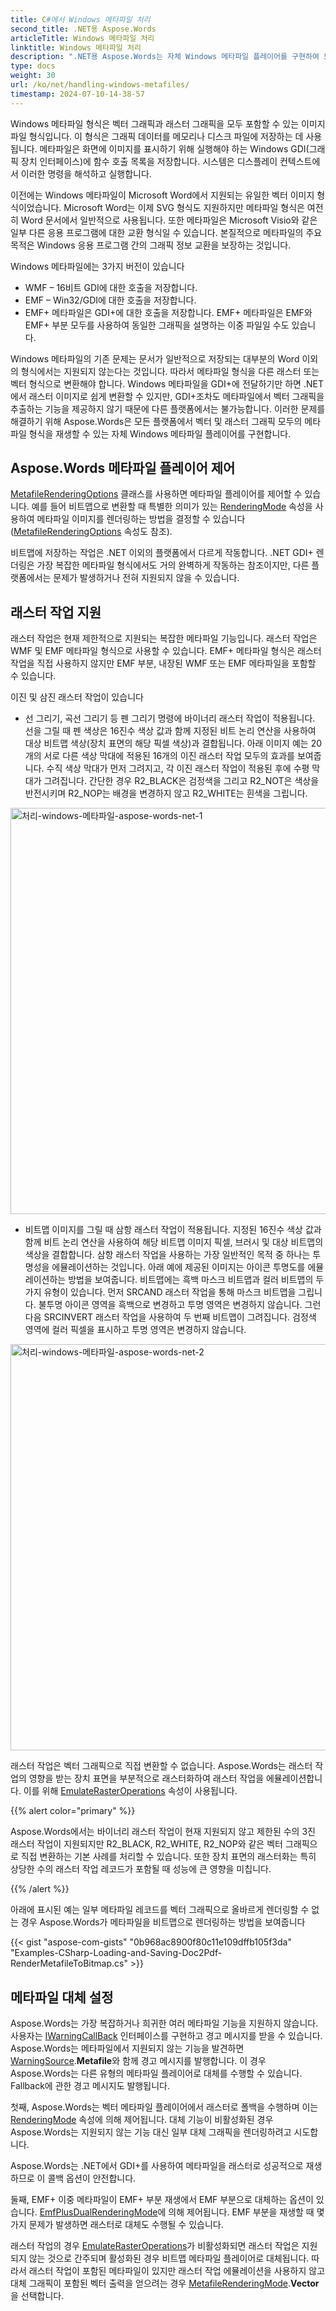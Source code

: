```yaml
---
title: C#에서 Windows 메타파일 처리
second_title: .NET용 Aspose.Words
articleTitle: Windows 메타파일 처리
linktitle: Windows 메타파일 처리
description: ".NET용 Aspose.Words는 자체 Windows 메타파일 플레이어를 구현하여 모든 플랫폼에서 메타파일 형식을 재생하고 기본 메타파일 기능 처리를 지원하며 C#를 사용하여 다른 유형의 메타파일 플레이어로 대체를 수행할 수 있습니다."
type: docs
weight: 30
url: /ko/net/handling-windows-metafiles/
timestamp: 2024-07-10-14-38-57
---
```


Windows 메타파일 형식은 벡터 그래픽과 래스터 그래픽을 모두 포함할 수 있는 이미지 파일 형식입니다. 이 형식은 그래픽 데이터를 메모리나 디스크 파일에 저장하는 데 사용됩니다. 메타파일은 화면에 이미지를 표시하기 위해 실행해야 하는 Windows GDI(그래픽 장치 인터페이스)에 함수 호출 목록을 저장합니다. 시스템은 디스플레이 컨텍스트에서 이러한 명령을 해석하고 실행합니다.

이전에는 Windows 메타파일이 Microsoft Word에서 지원되는 유일한 벡터 이미지 형식이었습니다. Microsoft Word는 이제 SVG 형식도 지원하지만 메타파일 형식은 여전히 Word 문서에서 일반적으로 사용됩니다. 또한 메타파일은 Microsoft Visio와 같은 일부 다른 응용 프로그램에 대한 교환 형식일 수 있습니다. 본질적으로 메타파일의 주요 목적은 Windows 응용 프로그램 간의 그래픽 정보 교환을 보장하는 것입니다.

Windows 메타파일에는 3가지 버전이 있습니다

- WMF – 16비트 GDI에 대한 호출을 저장합니다.
- EMF – Win32/GDI에 대한 호출을 저장합니다.
- EMF+ 메타파일은 GDI+에 대한 호출을 저장합니다. EMF+ 메타파일은 EMF와 EMF+ 부분 모두를 사용하여 동일한 그래픽을 설명하는 이중 파일일 수도 있습니다.

Windows 메타파일의 기존 문제는 문서가 일반적으로 저장되는 대부분의 Word 이외의 형식에서는 지원되지 않는다는 것입니다. 따라서 메타파일 형식을 다른 래스터 또는 벡터 형식으로 변환해야 합니다. Windows 메타파일을 GDI+에 전달하기만 하면 .NET에서 래스터 이미지로 쉽게 변환할 수 있지만, GDI+조차도 메타파일에서 벡터 그래픽을 추출하는 기능을 제공하지 않기 때문에 다른 플랫폼에서는 불가능합니다. 이러한 문제를 해결하기 위해 Aspose.Words은 모든 플랫폼에서 벡터 및 래스터 그래픽 모두의 메타파일 형식을 재생할 수 있는 자체 Windows 메타파일 플레이어를 구현합니다.

## Aspose.Words 메타파일 플레이어 제어

[MetafileRenderingOptions](https://reference.aspose.com/words/net/aspose.words.saving/metafilerenderingoptions/) 클래스를 사용하면 메타파일 플레이어를 제어할 수 있습니다. 예를 들어 비트맵으로 변환할 때 특별한 의미가 있는 [RenderingMode](https://reference.aspose.com/words/net/aspose.words.saving/metafilerenderingoptions/renderingmode/) 속성을 사용하여 메타파일 이미지를 렌더링하는 방법을 결정할 수 있습니다([MetafileRenderingOptions](https://reference.aspose.com/words/net/aspose.words.saving/imagesaveoptions/metafilerenderingoptions/) 속성도 참조).

비트맵에 저장하는 작업은 .NET 이외의 플랫폼에서 다르게 작동합니다. .NET GDI+ 렌더링은 가장 복잡한 메타파일 형식에서도 거의 완벽하게 작동하는 참조이지만, 다른 플랫폼에서는 문제가 발생하거나 전혀 지원되지 않을 수 있습니다.

## 래스터 작업 지원

래스터 작업은 현재 제한적으로 지원되는 복잡한 메타파일 기능입니다. 래스터 작업은 WMF 및 EMF 메타파일 형식으로 사용할 수 있습니다. EMF+ 메타파일 형식은 래스터 작업을 직접 사용하지 않지만 EMF 부분, 내장된 WMF 또는 EMF 메타파일을 포함할 수 있습니다.

이진 및 삼진 래스터 작업이 있습니다

- 선 그리기, 곡선 그리기 등 펜 그리기 명령에 바이너리 래스터 작업이 적용됩니다. 선을 그릴 때 펜 색상은 16진수 색상 값과 함께 지정된 비트 논리 연산을 사용하여 대상 비트맵 색상(장치 표면의 해당 픽셀 색상)과 결합됩니다. 아래 이미지 예는 20개의 서로 다른 색상 막대에 적용된 16개의 이진 래스터 작업 모두의 효과를 보여줍니다. 수직 색상 막대가 먼저 그려지고, 각 이진 래스터 작업이 적용된 후에 수평 막대가 그려집니다. 간단한 경우 R2_BLACK은 검정색을 그리고 R2_NOT은 색상을 반전시키며 R2_NOP는 배경을 변경하지 않고 R2_WHITE는 흰색을 그립니다.

<img src="/words/net/handling-windows-metafiles/handling-windows-metafiles-1.png" alt="처리-windows-메타파일-aspose-words-net-1" style="width:650px"/>

- 비트맵 이미지를 그릴 때 삼항 래스터 작업이 적용됩니다. 지정된 16진수 색상 값과 함께 비트 논리 연산을 사용하여 해당 비트맵 이미지 픽셀, 브러시 및 대상 비트맵의 색상을 결합합니다. 삼항 래스터 작업을 사용하는 가장 일반적인 목적 중 하나는 투명성을 에뮬레이션하는 것입니다. 아래 예에 제공된 이미지는 아이콘 투명도를 에뮬레이션하는 방법을 보여줍니다. 비트맵에는 흑백 마스크 비트맵과 컬러 비트맵의 두 가지 유형이 있습니다. 먼저 SRCAND 래스터 작업을 통해 마스크 비트맵을 그립니다. 불투명 아이콘 영역을 흑백으로 변경하고 투명 영역은 변경하지 않습니다. 그런 다음 SRCINVERT 래스터 작업을 사용하여 두 번째 비트맵이 그려집니다. 검정색 영역에 컬러 픽셀을 표시하고 투명 영역은 변경하지 않습니다.

<img src="/words/net/handling-windows-metafiles/handling-windows-metafiles-2.png" alt="처리-windows-메타파일-aspose-words-net-2" style="width:650px"/>

래스터 작업은 벡터 그래픽으로 직접 변환할 수 없습니다. Aspose.Words는 래스터 작업의 영향을 받는 장치 표면을 부분적으로 래스터화하여 래스터 작업을 에뮬레이션합니다. 이를 위해 [EmulateRasterOperations](https://reference.aspose.com/words/net/aspose.words.saving/metafilerenderingoptions/emulaterasteroperations/) 속성이 사용됩니다.

{{% alert color="primary" %}}

Aspose.Words에서는 바이너리 래스터 작업이 현재 지원되지 않고 제한된 수의 3진 래스터 작업이 지원되지만 R2_BLACK, R2_WHITE, R2_NOP와 같은 벡터 그래픽으로 직접 변환하는 기본 사례를 처리할 수 있습니다. 또한 장치 표면의 래스터화는 특히 상당한 수의 래스터 작업 레코드가 포함될 때 성능에 큰 영향을 미칩니다.

{{% /alert %}}

아래에 표시된 예는 일부 메타파일 레코드를 벡터 그래픽으로 올바르게 렌더링할 수 없는 경우 Aspose.Words가 메타파일을 비트맵으로 렌더링하는 방법을 보여줍니다

{{< gist "aspose-com-gists" "0b968ac8900f80c11e109dffb105f3da" "Examples-CSharp-Loading-and-Saving-Doc2Pdf-RenderMetafileToBitmap.cs" >}}

## 메타파일 대체 설정

Aspose.Words는 가장 복잡하거나 희귀한 여러 메타파일 기능을 지원하지 않습니다. 사용자는 [IWarningCallBack](https://reference.aspose.com/words/net/aspose.words/iwarningcallback/) 인터페이스를 구현하고 경고 메시지를 받을 수 있습니다. Aspose.Words는 메타파일에서 지원되지 않는 기능을 발견하면 [WarningSource](https://reference.aspose.com/words/net/aspose.words/warningsource/).**Metafile**와 함께 경고 메시지를 발행합니다. 이 경우 Aspose.Words는 다른 유형의 메타파일 플레이어로 대체를 수행할 수 있습니다. Fallback에 관한 경고 메시지도 발행됩니다.

첫째, Aspose.Words는 벡터 메타파일 플레이어에서 래스터로 폴백을 수행하며 이는 [RenderingMode](https://reference.aspose.com/words/net/aspose.words.saving/metafilerenderingoptions/renderingmode/) 속성에 의해 제어됩니다. 대체 기능이 비활성화된 경우 Aspose.Words는 지원되지 않는 기능 대신 일부 대체 그래픽을 렌더링하려고 시도합니다.

Aspose.Words는 .NET에서 GDI+를 사용하여 메타파일을 래스터로 성공적으로 재생하므로 이 콜백 옵션이 안전합니다.

둘째, EMF+ 이중 메타파일이 EMF+ 부분 재생에서 EMF 부분으로 대체하는 옵션이 있습니다. [EmfPlusDualRenderingMode](https://reference.aspose.com/words/net/aspose.words.saving/metafilerenderingoptions/emfplusdualrenderingmode/)에 의해 제어됩니다. EMF 부분을 재생할 때 몇 가지 문제가 발생하면 래스터로 대체도 수행될 수 있습니다.

래스터 작업의 경우 [EmulateRasterOperations](https://reference.aspose.com/words/net/aspose.words.saving/metafilerenderingoptions/emulaterasteroperations/)가 비활성화되면 래스터 작업은 지원되지 않는 것으로 간주되며 활성화된 경우 비트맵 메타파일 플레이어로 대체됩니다. 따라서 래스터 작업이 포함된 메타파일이 있지만 래스터 작업 에뮬레이션을 사용하지 않고 대체 그래픽이 포함된 벡터 출력을 얻으려는 경우 [MetafileRenderingMode](https://reference.aspose.com/words/net/aspose.words.saving/metafilerenderingmode/).**Vector**을 선택합니다.
